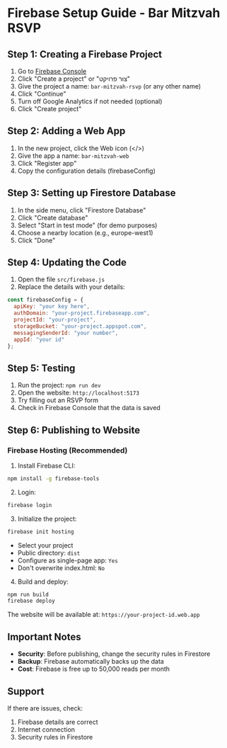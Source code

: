 # Firebase Setup Guide - Bar Mitzvah RSVP

## Step 1: Creating a Firebase Project

1. Go to [Firebase Console](https://console.firebase.google.com/)
2. Click "Create a project" or "צור פרויקט"
3. Give the project a name: `bar-mitzvah-rsvp` (or any other name)
4. Click "Continue"
5. Turn off Google Analytics if not needed (optional)
6. Click "Create project"

## Step 2: Adding a Web App

1. In the new project, click the Web icon (</>) 
2. Give the app a name: `bar-mitzvah-web`
3. Click "Register app"
4. Copy the configuration details (firebaseConfig)

## Step 3: Setting up Firestore Database

1. In the side menu, click "Firestore Database"
2. Click "Create database"
3. Select "Start in test mode" (for demo purposes)
4. Choose a nearby location (e.g., europe-west1)
5. Click "Done"

## Step 4: Updating the Code

1. Open the file `src/firebase.js`
2. Replace the details with your details:

```javascript
const firebaseConfig = {
  apiKey: "your key here",
  authDomain: "your-project.firebaseapp.com",
  projectId: "your-project",
  storageBucket: "your-project.appspot.com",
  messagingSenderId: "your number",
  appId: "your id"
};
```

## Step 5: Testing

1. Run the project: `npm run dev`
2. Open the website: `http://localhost:5173`
3. Try filling out an RSVP form
4. Check in Firebase Console that the data is saved

## Step 6: Publishing to Website

### Firebase Hosting (Recommended)

1. Install Firebase CLI:
```bash
npm install -g firebase-tools
```

2. Login:
```bash
firebase login
```

3. Initialize the project:
```bash
firebase init hosting
```
- Select your project
- Public directory: `dist`
- Configure as single-page app: `Yes`
- Don't overwrite index.html: `No`

4. Build and deploy:
```bash
npm run build
firebase deploy
```

The website will be available at: `https://your-project-id.web.app`

## Important Notes

- **Security**: Before publishing, change the security rules in Firestore
- **Backup**: Firebase automatically backs up the data
- **Cost**: Firebase is free up to 50,000 reads per month

## Support

If there are issues, check:
1. Firebase details are correct
2. Internet connection
3. Security rules in Firestore
